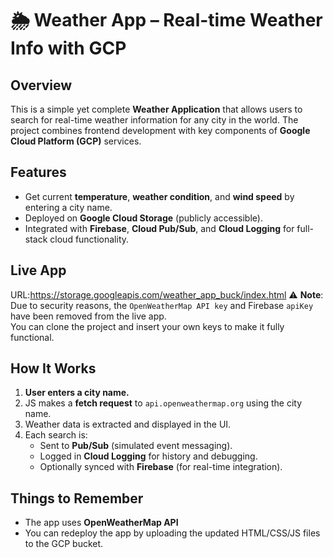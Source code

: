 # 🌦️ Weather App – Real-time Weather Info with GCP

## Overview

This is a simple yet complete **Weather Application** that allows users to search for real-time weather information for any city in the world. The project combines frontend development with key components of **Google Cloud Platform (GCP)** services.

## Features

- Get current **temperature**, **weather condition**, and **wind speed** by entering a city name.
- Deployed on **Google Cloud Storage** (publicly accessible).
- Integrated with **Firebase**, **Cloud Pub/Sub**, and **Cloud Logging** for full-stack cloud functionality.
## Live App

URL:https://storage.googleapis.com/weather_app_buck/index.html
⚠️ **Note**: Due to security reasons, the `OpenWeatherMap API key` and Firebase `apiKey` have been removed from the live app.  
You can clone the project and insert your own keys to make it fully functional.
## How It Works

1. **User enters a city name.**
2. JS makes a **fetch request** to `api.openweathermap.org` using the city name.
3. Weather data is extracted and displayed in the UI.
4. Each search is:
   - Sent to **Pub/Sub** (simulated event messaging).
   - Logged in **Cloud Logging** for history and debugging.
   - Optionally synced with **Firebase** (for real-time integration).
## Things to Remember

- The app uses **OpenWeatherMap API**
- You can redeploy the app by uploading the updated HTML/CSS/JS files to the GCP bucket.
